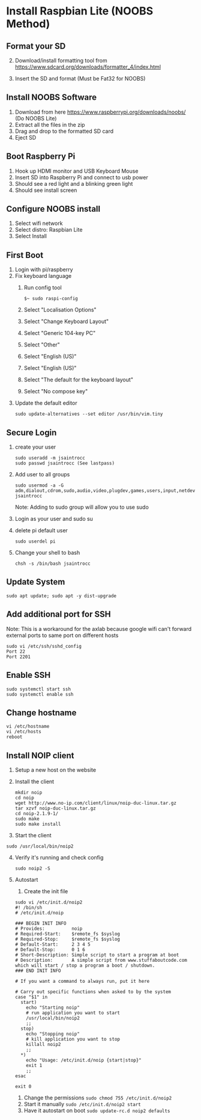 
# Install Raspbian Lite (NOOBS Method)
## Format your SD
2. Download/install formatting tool from
    https://www.sdcard.org/downloads/formatter_4/index.html
    
3. Insert the SD and format (Must be Fat32 for NOOBS)
## Install NOOBS Software
1. Download from here https://www.raspberrypi.org/downloads/noobs/ (Do NOOBS Lite)
2. Extract all the files in the zip
3. Drag and drop to the formatted SD card
4. Eject SD
## Boot Raspberry Pi
1. Hook up HDMI monitor and USB Keyboard Mouse
2. Insert SD into Raspberry Pi and connect to usb power
2. Should see a red light and a blinking green light
3. Should see install screen
## Configure NOOBS install
1. Select wifi network
2. Select distro: Raspbian Lite
3. Select Install
## First Boot
1. Login with pi/raspberry
2. Fix keyboard language
	1. Run config tool

        ```
        $~ sudo raspi-config
        ```

	2. Select "Localisation Options"
	3. Select "Change Keyboard Layout"
	4. Select "Generic 104-key PC"
	5. Select "Other"
	6. Select "English (US)"
	7. Select "English (US)"
	8. Select "The default for the keyboard layout"
	9. Select "No compose key"
4. Update the default editor
   ```
   sudo update-alternatives --set editor /usr/bin/vim.tiny
   ```
## Secure Login
1. create your user
   ```
   sudo useradd -m jsaintrocc
   sudo passwd jsaintrocc (See lastpass)
   ```
1. Add user to all groups
   ```
   sudo usermod -a -G adm,dialout,cdrom,sudo,audio,video,plugdev,games,users,input,netdev,spi,i2c,gpio jsaintrocc
   ```
   Note: Adding to sudo group will allow you to use sudo

1. Login as your user and sudo su
2. delete pi default user
   ```
   sudo userdel pi
   ```
1. Change your shell to bash
   ```
   chsh -s /bin/bash jsaintrocc
   ```
## Update System
```
sudo apt update; sudo apt -y dist-upgrade
```

## Add additional port for SSH
Note: This is a workaround for the axlab because google wifi can't forward external ports to same port on different hosts

```
sudo vi /etc/ssh/sshd_config
Port 22
Port 2201
```

## Enable SSH
```
sudo systemctl start ssh
sudo systemctl enable ssh
```

## Change hostname
```
vi /etc/hostname
vi /etc/hosts
reboot
```

## Install NOIP client
1. Setup a new host on the website
2. Install the client
   ```
   mkdir noip
   cd noip
   wget http://www.no-ip.com/client/linux/noip-duc-linux.tar.gz
   tar xzvf noip-duc-linux.tar.gz
   cd noip-2.1.9-1/
   sudo make
   sudo make install
   ```

3.  Start the client
   ```
   sudo /usr/local/bin/noip2
   ```
4. Verify it's running and check config
   ```
   sudo noip2 -S
   ```

5. Autostart
   1.  Create the init file
   ```
   sudo vi /etc/init.d/noip2
   #! /bin/sh
   # /etc/init.d/noip 

   ### BEGIN INIT INFO
   # Provides:          noip
   # Required-Start:    $remote_fs $syslog
   # Required-Stop:     $remote_fs $syslog
   # Default-Start:     2 3 4 5
   # Default-Stop:      0 1 6
   # Short-Description: Simple script to start a program at boot
   # Description:       A simple script from www.stuffaboutcode.com which will start / stop a program a boot / shutdown.
   ### END INIT INFO

   # If you want a command to always run, put it here

   # Carry out specific functions when asked to by the system
   case "$1" in
     start)
       echo "Starting noip"
       # run application you want to start
       /usr/local/bin/noip2
       ;;
     stop)
       echo "Stopping noip"
       # kill application you want to stop
       killall noip2
       ;;
     *)
       echo "Usage: /etc/init.d/noip {start|stop}"
       exit 1
       ;;
   esac

   exit 0
   ```   

   1. Change the permissions
      ```sudo chmod 755 /etc/init.d/noip2```
   2.  Start it manually
      ```sudo /etc/init.d/noip2 start```
   3. Have it autostart on boot
      ```sudo update-rc.d noip2 defaults```
<!--stackedit_data:
eyJoaXN0b3J5IjpbLTEzNDE3NzQyNjddfQ==
-->